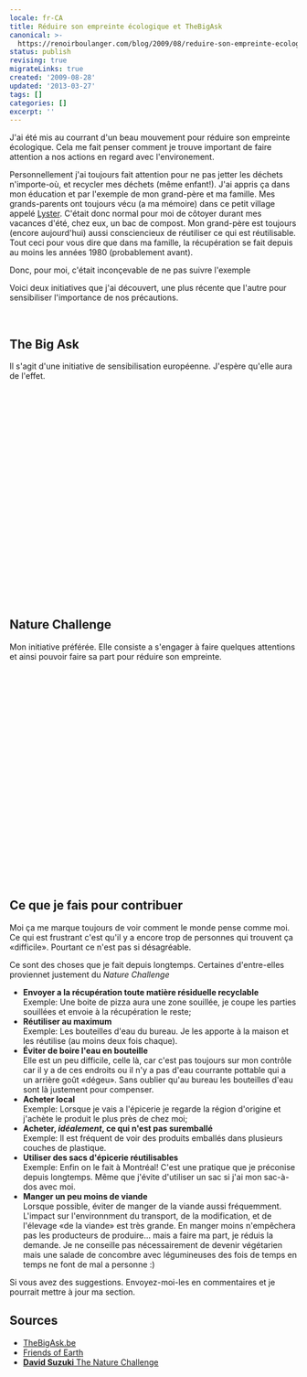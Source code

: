```yaml
---
locale: fr-CA
title: Réduire son empreinte écologique et TheBigAsk
canonical: >-
  https://renoirboulanger.com/blog/2009/08/reduire-son-empreinte-ecologique-et-aussi-thebigask/
status: publish
revising: true
migrateLinks: true
created: '2009-08-28'
updated: '2013-03-27'
tags: []
categories: []
excerpt: ''
---
```


<p>J'ai été mis au courrant d'un beau mouvement pour réduire son empreinte écologique. Cela me fait penser comment je trouve important de faire attention a nos actions en regard avec l'environement.</p>

<p>Personnellement j'ai toujours fait attention pour ne pas jetter les déchets n'importe-où, et recycler mes déchets (même enfant!).  J'ai appris ça dans mon éducation et par l'exemple de mon grand-père et ma famille. Mes grands-parents ont toujours vécu (a ma mémoire) dans ce petit village appelé <a href="http://www.municipalite.lyster.qc.ca">Lyster</a>.  C'était donc normal pour moi de côtoyer durant mes vacances d'été, chez eux, un bac de compost. Mon grand-père est toujours (encore aujourd'hui) aussi consciencieux de réutiliser ce qui est réutilisable. Tout ceci pour vous dire que dans ma famille, la récupération se fait depuis au moins les années 1980 (probablement avant).</p>

<p>Donc, pour moi, c'était inconçevable de ne pas suivre l'exemple</p>

<p>Voici deux initiatives que j'ai découvert, une plus récente que l'autre pour sensibiliser l'importance de nos précautions.</p>
<!--more-->

<p>&nbsp;</p>

<h2>The Big Ask</h2>
<p>Il s'agit d'une initiative de sensibilisation européenne. J'espère qu'elle aura de l'effet.</p>
<object width="560" height="340"><param name="movie" value="http://www.youtube.com/v/-kRP5x2MsAw&hl=en&fs=1&"/><param name="allowFullScreen" value="true"/><param name="allowscriptaccess" value="always"/><embed src="http://www.youtube.com/v/-kRP5x2MsAw&hl=en&fs=1&" type="application/x-shockwave-flash" allowscriptaccess="always" allowfullscreen="true" width="560" height="340"/></object>
<p>&nbsp;</p>

<h2 lang="en">Nature Challenge</h2>
<p>Mon initiative préférée. Elle consiste a s'engager à faire quelques attentions et ainsi pouvoir faire sa part pour réduire son empreinte.</p>
<object width="560" height="340"><param name="movie" value="http://www.youtube.com/v/W6adwkk0QJY&hl=en&fs=1&"/><param name="allowFullScreen" value="true"/><param name="allowscriptaccess" value="always"/><embed src="http://www.youtube.com/v/W6adwkk0QJY&hl=en&fs=1&" type="application/x-shockwave-flash" allowscriptaccess="always" allowfullscreen="true" width="560" height="340"/></object>
<p>&nbsp;</p>


<h2>Ce que je fais pour contribuer</h2>
<p>Moi ça me marque toujours de voir comment le monde pense comme moi. Ce qui est frustrant c'est qu'il y a encore trop de personnes qui trouvent ça «difficile». Pourtant ce n'est pas si désagréable.</p>

<p>Ce sont des choses que je fait depuis longtemps. Certaines d'entre-elles proviennet justement du <em lang="en">Nature Challenge</em>
<ul>
	<li><strong>Envoyer a la récupération toute matière résiduelle recyclable</strong><br />
Exemple: Une boite de pizza aura une zone souillée, je coupe les parties souillées et envoie à la récupération le reste;</li>
	<li><strong>Réutiliser au maximum</strong><br />
Exemple: Les bouteilles d'eau du bureau. Je les apporte à la maison et les réutilise (au moins deux fois chaque).</li>
	<li><strong>Éviter de boire l'eau en bouteille</strong><br />
Elle est un peu difficile, celle là, car c'est pas toujours sur mon contrôle car il y a de ces endroits ou il n'y a pas d'eau courrante pottable qui a un arrière goût «dégeu». Sans oublier qu'au bureau les bouteilles d'eau sont là justement pour compenser.</li>
	<li><strong>Acheter local</strong><br />
Exemple: Lorsque je vais a l'épicerie je regarde la région d'origine et j'achète le produit le plus près de chez moi;</li>
	<li><strong>Acheter, <em>idéalement</em>, ce qui n'est pas suremballé</strong><br />
Exemple: Il est fréquent de voir des produits emballés dans plusieurs couches de plastique.</li>
	<li><strong>Utiliser des sacs d'épicerie réutilisables</strong><br />
Exemple: Enfin on le fait à Montréal! C'est une pratique que je préconise depuis longtemps. Même que j'évite d'utiliser un sac si j'ai mon sac-à-dos avec moi.</li>
	<li><strong>Manger un peu moins de viande</strong><br />
Lorsque possible, éviter de manger de la viande aussi fréquemment. L'impact sur l'environnment du transport, de la modification, et de l'élevage «de la viande» est très grande. En manger moins n'empêchera pas les producteurs de produire... mais a faire ma part, je réduis la demande. Je ne conseille pas nécessairement de devenir végétarien mais une salade de concombre avec légumineuses des fois de temps en temps ne font de mal a personne :)</li>
</ul>
Si vous avez des suggestions. Envoyez-moi-les en commentaires et je pourrait mettre à jour ma section.
</p>


<h2>Sources</h2>
<ul>
  <li><a href="http://thebigask.be/" lang="en">TheBigAsk.be</a></li>
  <li><a href="http://www.foe.co.uk/index.html" lang="en">Friends of Earth</a></li>
  <li><a href="http://www.davidsuzuki.org/NatureChallenge/" lang="en"><strong>David Suzuki</strong> The Nature Challenge</a></li>
</ul>
